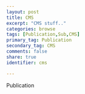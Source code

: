 ```yaml
---
layout: post
title: CMS
excerpt: "CMS stuff.."
categories: browse
tags: [Publication,Sub,CMS]
primary_tag: Publication
secondary_tag: CMS
comments: false
share: true
identifier: cms

---
```


Publication